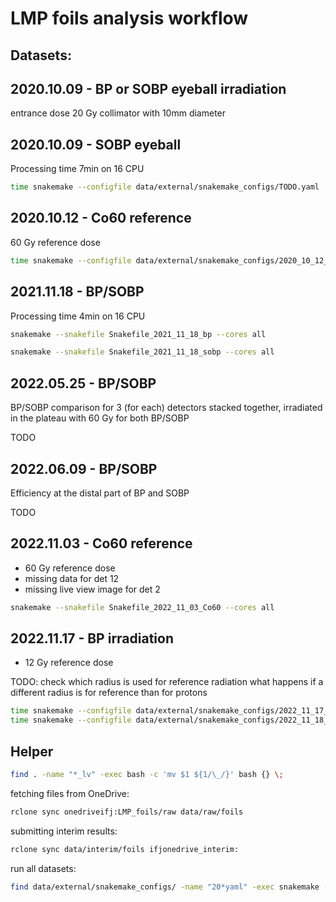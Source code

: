 LMP foils analysis workflow
===========================

Datasets:
---------

2020.10.09 - BP or SOBP eyeball irradiation
-------------------------------------------

entrance dose 20 Gy
collimator with 10mm diameter


2020.10.09 - SOBP eyeball
-------------------------

Processing time 7min on 16 CPU

```bash
time snakemake --configfile data/external/snakemake_configs/TODO.yaml --cores all
```

2020.10.12 - Co60 reference
---------------------------

60 Gy reference dose

```bash
time snakemake --configfile data/external/snakemake_configs/2020_10_12_Co60.yaml --cores all
```

2021.11.18 - BP/SOBP
--------------------

Processing time 4min on 16 CPU

```bash
snakemake --snakefile Snakefile_2021_11_18_bp --cores all
```

```bash
snakemake --snakefile Snakefile_2021_11_18_sobp --cores all
```

2022.05.25 - BP/SOBP
--------------------

BP/SOBP comparison for 3 (for each) detectors stacked together, irradiated in the plateau with 60 Gy for both BP/SOBP

TODO

2022.06.09 - BP/SOBP
--------------------

Efficiency at the distal part of BP and SOBP

TODO

2022.11.03 - Co60 reference
---------------------------

- 60 Gy reference dose
- missing data for det 12
- missing live view image for det 2

```bash
snakemake --snakefile Snakefile_2022_11_03_Co60 --cores all
```

2022.11.17 - BP irradiation
---------------------------

- 12 Gy reference dose

TODO: check which radius is used for reference radiation
what happens if a different radius is for reference than for protons

```bash
time snakemake --configfile data/external/snakemake_configs/2022_11_17_bp.yaml --cores all
time snakemake --configfile data/external/snakemake_configs/2022_11_18_sobp.yaml --cores all
```

Helper
------

```bash
find . -name "*_lv" -exec bash -c 'mv $1 ${1/\_/}' bash {} \;
```


fetching files from OneDrive:

```bash
rclone sync onedriveifj:LMP_foils/raw data/raw/foils
```

submitting interim results:
```bash
rclone sync data/interim/foils ifjonedrive_interim:
```


run all datasets:
```bash
find data/external/snakemake_configs/ -name "20*yaml" -exec snakemake --configfile {} --cores all \;
```